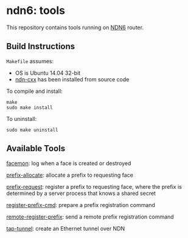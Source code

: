 # ndn6: tools

This repository contains tools running on [NDN6](http://yoursunny.com/p/ndn6/) router.

## Build Instructions

`Makefile` assumes:

* OS is Ubuntu 14.04 32-bit
* [ndn-cxx](http://named-data.net/doc/ndn-cxx/) has been installed from source code

To compile and install:

    make
    sudo make install

To uninstall:

    sudo make uninstall

## Available Tools

[facemon](facemon.md): log when a face is created or destroyed

[prefix-allocate](prefix-allocate.md): allocate a prefix to requesting face

[prefix-request](prefix-request.md): register a prefix to requesting face, where the prefix is determined by a server process that knows a shared secret

[register-prefix-cmd](register-prefix-cmd.md): prepare a prefix registration command

[remote-register-prefix](remote-register-prefix.md): send a remote prefix registration command

[tap-tunnel](tap-tunnel.md): create an Ethernet tunnel over NDN
